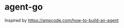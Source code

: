# agent-go

Inspired by <https://ampcode.com/how-to-build-an-agent>

<!--
TODO:
- Try integrating mcp servers with the agent?
- Try integrating with local Ollama models?
-->

<!--
DONE:
- Finish tutorial
-->
